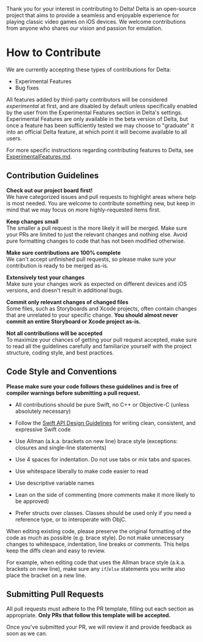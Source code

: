 Thank you for your interest in contributing to Delta! Delta is an open-source project that aims to provide a seamless and enjoyable experience for playing classic video games on iOS devices. We welcome contributions from anyone who shares our vision and passion for emulation.

# How to Contribute

We are currently accepting these types of contributions for Delta:

- Experimental Features
- Bug fixes

All features added by third-party contributors will be considered *experimental* at first, and are disabled by default unless specifically enabled by the user from the Experimental Features section in Delta's settings. Experimental Features are only available in the beta version of Delta, but once a feature has been sufficiently tested we may choose to "graduate" it into an official Delta feature, at which point it will become available to all users.

For more specific instructions regarding contributing features to Delta, see [ExperimentalFeatures.md](Docs/ExperimentalFeatures.md).

## Contribution Guidelines

**Check out our project board first!**  
We have categorized issues and pull requests to highlight areas where help is most needed. You are welcome to contribute something new, but keep in mind that we may focus on more highly-requested items first.

**Keep changes small**  
The smaller a pull request is the more likely it will be merged. Make sure your PRs are limited to just the relevant changes and nothing else. Avoid pure formatting changes to code that has not been modified otherwise.

**Make sure contributions are 100% complete**  
We can't accept unfinished pull requests, so please make sure your contribution is ready to be merged as-is.

**Extensively test your changes**  
Make sure your changes work as expected on different devices and iOS versions, and doesn't result in additional bugs.
  
**Commit only relevant changes of changed files**  
Some files, such as Storyboards and Xcode projects, often contain changes that are unrelated to your specific change. **You should almost never commit an entire Storyboard or Xcode project as-is.**

**Not all contributions will be accepted**  
To maximize your chances of getting your pull request accepted, make sure to read all the guidelines carefully and familiarize yourself with the project structure, coding style, and best practices. 

## Code Style and Conventions

**Please make sure your code follows these guidelines and is free of compiler warnings before submitting a pull request.**

* All contributions should be pure Swift, no C++ or Objective-C (unless absolutely necessary)

* Follow the [Swift API Design Guidelines](https://swift.org/documentation/api-design-guidelines/) for writing clean, consistent, and expressive Swift code

* Use Allman (a.k.a. brackets on new line) brace style (exceptions: closures and single-line statements)

* Use 4 spaces for indentation. Do not use tabs or mix tabs and spaces.

* Use whitespace liberally to make code easier to read

* Use descriptive variable names

* Lean on the side of commenting (more comments make it more likely to be approved)

* Prefer structs over classes. Classes should be used only if you need a reference type, or to interoperate with ObjC.

When editing existing code, please preserve the original formatting of the code as much as possible (e.g. brace style). Do not make unnecessary changes to whitespace, indentation, line breaks or comments. This helps keep the diffs clean and easy to review.

For example, when editing code that uses the Allman brace style (a.k.a. brackets on new line), make sure any `if`/`else` statements you write also place the bracket on a new line. 
  
## Submitting Pull Requests

All pull requests must adhere to the PR template, filling out each section as appropriate. **Only PRs that follow this template will be accepted.**

Once you've submitted your PR, we will review it and provide feedback as soon as we can.
